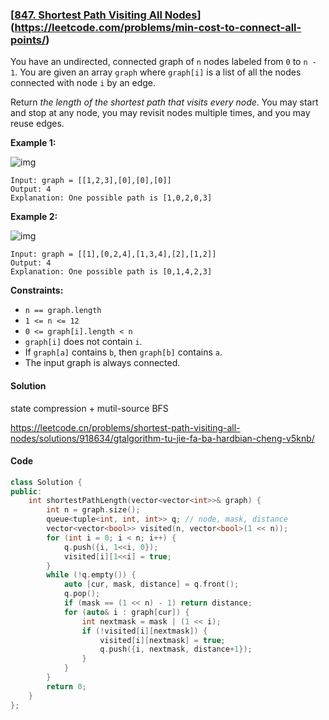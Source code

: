 ### [[847. Shortest Path Visiting All Nodes](https://leetcode.com/problems/shortest-path-visiting-all-nodes/)](https://leetcode.com/problems/min-cost-to-connect-all-points/)

You have an undirected, connected graph of `n` nodes labeled from `0` to `n - 1`. You are given an array `graph` where `graph[i]` is a list of all the nodes connected with node `i` by an edge.

Return *the length of the shortest path that visits every node*. You may start and stop at any node, you may revisit nodes multiple times, and you may reuse edges.

 

**Example 1:**

![img](https://assets.leetcode.com/uploads/2021/05/12/shortest1-graph.jpg)

```
Input: graph = [[1,2,3],[0],[0],[0]]
Output: 4
Explanation: One possible path is [1,0,2,0,3]
```

**Example 2:**

![img](https://assets.leetcode.com/uploads/2021/05/12/shortest2-graph.jpg)

```
Input: graph = [[1],[0,2,4],[1,3,4],[2],[1,2]]
Output: 4
Explanation: One possible path is [0,1,4,2,3]
```

 

**Constraints:**

- `n == graph.length`
- `1 <= n <= 12`
- `0 <= graph[i].length < n`
- `graph[i]` does not contain `i`.
- If `graph[a]` contains `b`, then `graph[b]` contains `a`.
- The input graph is always connected.

#### Solution

state compression + mutil-source BFS

https://leetcode.cn/problems/shortest-path-visiting-all-nodes/solutions/918634/gtalgorithm-tu-jie-fa-ba-hardbian-cheng-v5knb/

#### Code

```cpp
class Solution {
public:
    int shortestPathLength(vector<vector<int>>& graph) {
        int n = graph.size();
        queue<tuple<int, int, int>> q; // node, mask, distance
        vector<vector<bool>> visited(n, vector<bool>(1 << n));
        for (int i = 0; i < n; i++) {
            q.push({i, 1<<i, 0});
            visited[i][1<<i] = true;
        }
        while (!q.empty()) {
            auto [cur, mask, distance] = q.front();
            q.pop();
            if (mask == (1 << n) - 1) return distance;
            for (auto& i : graph[cur]) {
                int nextmask = mask | (1 << i);
                if (!visited[i][nextmask]) {
                    visited[i][nextmask] = true;
                    q.push({i, nextmask, distance+1});
                }
            }
        }
        return 0;
    }
};
```
